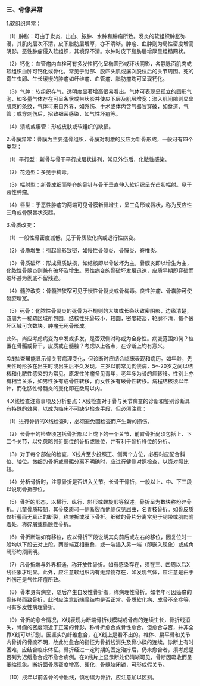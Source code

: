 ### 三、骨像异常

1.软组织异常：

（1）肿胀：可由于发炎、出血、脓肿、水肿和肿瘤所致。发炎的软组织肿胀弥漫，其肌肉层次不清，皮下脂肪层增厚，亦不清晰。肿瘤、血肿则为局性密度增高阴影。恶性肿瘤侵入软组织，其境界不清。水肿时皮下脂肪层增厚呈粗糙网状。

（2）钙化：血管瘤内血栓可有多发性钙化呈椭圆形或环状阴影，各静脉面肌肉或软组织血肿可钙化或骨化。常见于肘部、股四头肌或屡次脱位后的关节周围。死的寄生虫卵、生长缓慢的肿瘤如纤维瘤、血管瘤、脂肪瘤均可呈现钙化。

（3）气肿：软组织存气，透明度显著增高很易看出。气体可表现呈孤立的圆形气泡，如多量气体存在可呈条状或带状影并使皮下层及肌层增宽；渗入肌间隙则显出肌束的条纹，气体可来自外界，如外伤、手术或体内含气器官穿破，如食道、气管；或穿刺伤后，招致细菌感染，如气性坏疽等。

（4）溃疡或痿管：形成皮肤或软组织的缺损。

2.骨膜异常：骨膜为主要造骨组织，骨膜对刺激的反应为新骨形成，一般可有四个类型：

（1）平行型：新骨与骨干平行成层状排列，常见外伤后，化脓性感染。

（2）花边型：多见于梅毒。

（3）幅射型：新骨成细而整齐的骨针与骨干垂直伸入软组织呈光芒状幅射。见于恶性肿瘤。

（4）唇型：于恶性肿瘤的两端可见骨膜新骨增生，呈三角形或唇状，称为反应性三角或骨膜唇状突起。

3.骨质改变：

（1）一般性骨密度减低，见于骨质软化病或退行性病变。

（2）骨质增生：引起骨影致密，如慢性骨髓炎、骨膜炎、脊椎炎。

（3）骨质破坏：形成骨质缺损，如结核即以骨破坏为主，骨膜炎即以增生为主，化脓性骨髓炎则兼有破坏及增生。恶性病变的骨破坏发展迅速，皮质早期即穿破而破坏甚为彻底不留残迹。

（4）髓腔改变：骨髓腔狭窄可见于慢性骨髓炎或骨梅毒。良性肿瘤、骨囊肿可使髓腔增宽。

（5）死骨：化脓性骨髓炎的死骨为不规则的大块或长条状致密阴影，边缘清楚，四周为一稀疏区域所包围。结核性死骨较小，较圆，密度较淡，轮廓不清，每个破坏区域可含数块。肿瘤无死骨形成。

此外，尚应考虑病变为单发或多发，是否双侧对称或为全身性。病变范围如何？位置在骨骺或骨干，皮质或在髓腔？考虑以上各点，在诊断上均有意义。

X线抽查虽能显示骨关节病理变化，但诊断时应结合临床表现和病历。如年龄，先天性畸形多在出生时或出生后不久发现。三岁以前常见佝偻病，5〜20岁之间以结核和化脓性感染的为常见，原发性肿瘤多见青年，老年多为骨的癌转移。性别上亦有相当关系，如男性多有成骨性转移，而女性多有破骨性转移。病程结核须以年计，而化脓性骨髓炎的变化即在数周以内。

4.X线检查注意事项及分析要点：X线检查对于骨与关节病变的诊断和鉴别诊断具有特殊的效果，以成为临床不可缺少检查手段，但必须注意：

（1）进行骨折的X线检查时，必须避免因检査而产生新的损伤。

（2）长骨干的检查须包括骨折部以上或下的一个关节，前臂骨折尚须包括上、下二个关节，以免忽略邻近部位的骨折或脱位，并有利于骨折移位的分析。

（3）对于每个部位的检查，X线片至少投照正、侧两个方位，必要时应配合斜位、轴位。微细的骨折或骨骺分离不明确时，应进行健侧对照检查，以资对照比较。

（4）分析骨折时，注意骨折是否进入关节。长骨干骨折，一般以上、中、下三段以说明骨折部位。

（5）骨折的形态，以横行、纵行、斜形或螺旋形等叙述。骨折呈为数块称粉碎骨折。儿童骨质较韧，其骨皮质可一侧断裂而他侧仅见屈曲，名青枝骨折。如骨皮质仅折叠而无真正的断裂，称皱折或膜下骨折。细微的骨片分离常见于韧带或肌肉附着处，称碎屑或撕脱性骨折。

（6）骨折断端如有移位，应以骨折下段说明其向前后或左右的移位，因复位时一般均以下段去对上段。两断端互相重叠，或一端插入另一端（即嵌入现象）或成角畸形均须阐明。

（7）凡骨折端与外界相通，称开放性骨折。如有感染存在，须在三、四周以后X线征象才明显。此外，应注意软组织内有无异物存在，如发现气体，应注意是由于外伤还是气性坏疽所致。

（8）骨本身有病变，随后产生自发性骨折者，称病理性骨折。如老年可因癌瘤的骨转移而致骨折，此时应注意断端骨结构是否正常。骨质软化病、成骨不全症等，可有多发性病理骨折。

（9）骨折的愈合情况，X线表现为断端骨折线模糊或骨痂的连续生长，骨折线消失，骨痂的密度须近于正常的骨影，称骨折愈合或骨性愈合。但愈合与否，并非全靠X线可以识别。因坚实的纤维愈合，在X线上是看不出的。椎体、扁平骨和关节内骨折的骨痂不明，故此处愈合的指征为骨折线消失及骨小樑的连续。诊断上有时困难，应结合临床体征。骨折经过一定时期的固定治疗后，仍未愈合者，须考虑是否列为迟缓愈合或不愈合病例。在X线片上显示断处仍清晰可见，骨断因吸收而呈萎缩现象。断折面骨质密度增高、硬化，骨髓腔闭锁，可形成假关节。

（10）成年以前各骨的骨骺线，慎勿误为骨折，应注意加以区别。
